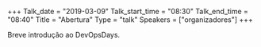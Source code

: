 +++
Talk_date = "2019-03-09"
Talk_start_time = "08:30"
Talk_end_time = "08:40"
Title = "Abertura"
Type = "talk"
Speakers = ["organizadores"]
+++

Breve introdução ao DevOpsDays.
